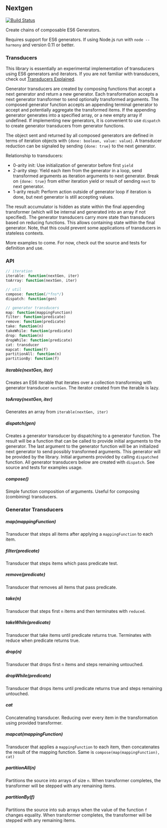 ## Nextgen
[![Build Status](https://secure.travis-ci.org/kevinbeaty/nextgen.svg)](http://travis-ci.org/kevinbeaty/nextgen)

Create chains of composable ES6 Generators.

Requires support for ES6 generators.  If using Node.js run with `node --harmony` and version 0.11 or better.

### Transducers
This library is essentially an experimental implementation of transducers using ES6 generators and iterators. If you are not familiar with transducers, check out [Transducers Explained][1].

Generator transducers are created by composing functions that accept a next generator and return a new generator. Each transformation accepts a next generator transformer to send optionally transformed arguments. The composed generator function accepts an appending terminal generator to accept and potentially aggregate the transformed items. If the appending generator generates into a specified array, or a new empty array if undefined. If implementing new generators, it is convenient to use `dispatch` to create generator transducers from generator functions.

The object sent and returned by all composed generators are defined in terms of iteration objects with `{done: boolean, value: value}`.   A transducer reduction can be signaled by sending `{done: true}` to the next generator.

Relationship to transducers:

- 0-arity init: Use initialization of generator before first `yield`
- 2-arity step: Yield each item from the generator in a loop, send transformed arguments as iteration arguments to next generator. Break on `{done: true}` from either iteration yield or result of sending `next` to next generator.
- 1-arity result: Perform action outside of generator loop if iteration is done, but next generator is still accepting values.

The result accumulator is hidden as state within the final appending transformer (which will be internal and generated into an array if not specified).  The generator transducers carry more state than transducers based on reducing functions. This allows containing state within the final generator.  Note, that this could prevent some applications of transducers in stateless contexts.

More examples to come. For now, check out the source and tests for definition and use.


### API

```javascript
// iteration
iterable: function(nextGen, iter)
toArray: function(nextGen, iter)

// util
compose: function(/*fns*/)
dispatch: function(gen)

// generator transducers
map: function(mappingFunction)
filter: function(predicate)
remove: function(predicate)
take: function(n)
takeWhile: function(predicate)
drop: function(n)
dropWhile: function(predicate)
cat: transducer
mapcat: function(f)
partitionAll: function(n)
partitionBy: function(f)
```

##### iterable(nextGen, iter)
Creates an ES6 iterable that iterates over a collection transforming with generator transducer `nextGen`. The iterator created from the iterable is lazy.

##### toArray(nextGen, iter)
Generates an array from `iterable(nextGen, iter)`

##### dispatch(gen)
Creates a generator transducer by dispatching to a generator function.  The result will be a function that can be called to provide initial arguments to the generator.  The last argument to the generator function will be an initialized next generator to send possibly transformed arguments. This generator will be provided by the library.  Initial arguments provided by calling `dispatched` function.  All generator transducers below are created with `dispatch`. See source and tests for examples usage.

##### compose()
Simple function composition of arguments. Useful for composing (combining) transducers.

### Generator Transducers

##### map(mappingFunction)
Transducer that steps all items after applying a `mappingFunction` to each item.

##### filter(predicate)
Transducer that steps items which pass predicate test.

##### remove(predicate)
Transducer that removes all items that pass predicate.

##### take(n)
Transducer that steps first `n` items and then terminates with `reduced`.

##### takeWhile(predicate)
Transducer that take items until predicate returns true. Terminates with reduce when predicate returns true.

##### drop(n)
Transducer that drops first `n` items and steps remaining untouched.

##### dropWhile(predicate)
Transducer that drops items until predicate returns true and steps remaining untouched.

##### cat
Concatenating transducer.  Reducing over every item in the transformation using provided transformer.

##### mapcat(mappingFunction)
Transducer that applies a `mappingFunction` to each item, then concatenates the result of the mapping function.  Same is `compose(map(mappingFunction), cat)`

##### partitionAll(n)
Partitions the source into arrays of size `n`. When transformer completes, the transformer will be stepped with any remaining items.

##### partitionBy(f)
Partitions the source into sub arrays when the value of the function `f` changes equality.  When transformer completes, the transformer will be stepped with any remaining items.

[1]: http://simplectic.com/blog/2014/transducers-explained-1/
